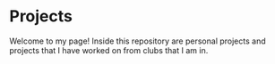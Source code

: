 # Projects
Welcome to my page! Inside this repository are personal projects and projects that I have worked on from clubs that I am in.
